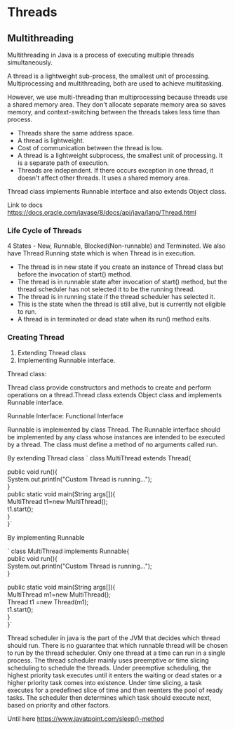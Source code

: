 # Threads

## Multithreading
Multithreading in Java is a process of executing multiple threads simultaneously.

A thread is a lightweight sub-process, the smallest unit of processing. Multiprocessing and multithreading, both are used to achieve multitasking.

However, we use multi-threading than multiprocessing because threads use a shared memory area. They don't allocate separate memory area so saves memory, and context-switching between the threads takes less time than process.

- Threads share the same address space.
- A thread is lightweight.
- Cost of communication between the thread is low.
- A thread is a lightweight subprocess, the smallest unit of processing. It is a separate path of execution.
- Threads are independent. If there occurs exception in one thread, it doesn't affect other threads. It uses a shared memory area.

Thread class implements Runnable interface and also extends Object class.

Link to docs
https://docs.oracle.com/javase/8/docs/api/java/lang/Thread.html

### Life Cycle of Threads
4 States - New, Runnable, Blocked(Non-runnable) and Terminated. 
We also have Thread Running state which is when Thread is in execution.

- The thread is in new state if you create an instance of Thread class but before the invocation of start() method.
- The thread is in runnable state after invocation of start() method, but the thread scheduler has not selected it to be the running thread.
- The thread is in running state if the thread scheduler has selected it.
- This is the state when the thread is still alive, but is currently not eligible to run.
- A thread is in terminated or dead state when its run() method exits.

### Creating Thread
1. Extending Thread class
2. Implementing Runnable interface.

Thread class:

Thread class provide constructors and methods to create and perform operations on a thread.Thread class extends Object class and implements Runnable interface.

Runnable Interface: Functional Interface

Runnable is implemented by class Thread.
The Runnable interface should be implemented by any class whose instances are intended to be executed by a thread. 
The class must define a method of no arguments called run.

By extending Thread class
`
class MultiThread extends Thread{  

 public void run(){  
 System.out.println("Custom Thread is running...");  
 }  
 public static void main(String args[]){  
 MultiThread t1=new MultiThread();  
 t1.start();  
  }  
 }`
 
By implementing Runnable

`
class MultiThread implements Runnable{  
public void run(){  
System.out.println("Custom Thread is running...");  
}  
  
public static void main(String args[]){  
MultiThread m1=new MultiThread();  
Thread t1 =new Thread(m1);  
t1.start();  
 }  
}`

Thread scheduler in java is the part of the JVM that decides which thread should run.
There is no guarantee that which runnable thread will be chosen to run by the thread scheduler.
Only one thread at a time can run in a single process.
The thread scheduler mainly uses preemptive or time slicing scheduling to schedule the threads.
Under preemptive scheduling, the highest priority task executes until it enters the waiting or dead states or a higher priority task comes into existence. Under time slicing, a task executes for a predefined slice of time and then reenters the pool of ready tasks. The scheduler then determines which task should execute next, based on priority and other factors.

Until here
https://www.javatpoint.com/sleep()-method

